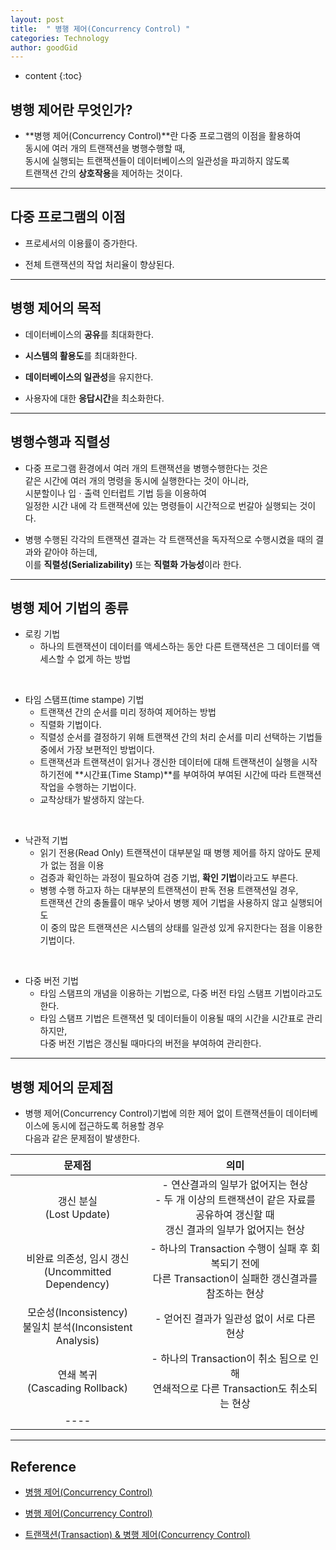 ```yaml
---
layout: post
title:  " 병행 제어(Concurrency Control) "
categories: Technology
author: goodGid
---
```

* content
{:toc}

## 병행 제어란 무엇인가?

* **병행 제어(Concurrency Control)**란 다중 프로그램의 이점을 활용하여 <br> 동시에 여러 개의 트랜잭션을 병행수행할 때, <br> 동시에 실행되는 트랜잭션들이 데이터베이스의 일관성을 파괴하지 않도록 <br> 트랜잭션 간의 **상호작용**을 제어하는 것이다.









---

## 다중 프로그램의 이점

* 프로세서의 이용률이 증가한다.

* 전체 트랜잭션의 작업 처리율이 향상된다.


---

## 병행 제어의 목적

* 데이터베이스의 **공유**를 최대화한다.

* **시스템의 활용도**를 최대화한다.

* **데이터베이스의 일관성**을 유지한다.

* 사용자에 대한 **응답시간**을 최소화한다.


---

## 병행수행과 직렬성

* 다중 프로그램 환경에서 여러 개의 트랜잭션을 병행수행한다는 것은 <br> 같은 시간에 여러 개의 명령을 동시에 실행한다는 것이 아니라, <br> 시분할이나 입ㆍ출력 인터럽트 기법 등을 이용하여 <br> 일정한 시간 내에 각 트랜잭션에 있는 명령들이 시간적으로 번갈아 실행되는 것이다.

* 병행 수행된 각각의 트랜잭션 결과는 각 트랜잭션을 독자적으로 수행시켰을 때의 결과와 같아야 하는데, <br> 이를 **직렬성(Serializability)** 또는 **직렬화 가능성**이라 한다.

---

## 병행 제어 기법의 종류

* 로킹 기법
    - 하나의 트랜잭션이 데이터를 액세스하는 동안 다른 트랜잭션은 그 데이터를 액세스할 수 없게 하는 방법


<br>

* 타임 스탬프(time stampe) 기법
    - 트랜잭션 간의 순서를 미리 정하여 제어하는 방법
    - 직렬화 기법이다.
    - 직렬성 순서를 결정하기 위해 트랜잭션 간의 처리 순서를 미리 선택하는 기법들 중에서 가장 보편적인 방법이다.
    - 트랜잭션과 트랜잭션이 읽거나 갱신한 데이터에 대해 트랜잭션이 실행을 시작하기전에 **시간표(Time Stamp)**를 부여하여 부여된 시간에 따라 트랜잭션 작업을 수행하는 기법이다.
    - 교착상태가 발생하지 않는다.

<br>


* 낙관적 기법
    - 읽기 전용(Read Only) 트랜잭션이 대부분일 때 병행 제어를 하지 않아도 문제가 없는 점을 이용
    - 검증과 확인하는 과정이 필요하여 검증 기법, **확인 기법**이라고도 부른다.
    - 병행 수행 하고자 하는 대부분의 트랜잭션이 판독 전용 트랜잭션일 경우, <br> 트랜잭션 간의 충돌률이 매우 낮아서 병행 제어 기법을 사용하지 않고 실행되어도 <br> 이 중의 많은 트랜잭션은 시스템의 상태를 일관성 있게 유지한다는 점을 이용한 기법이다.

<br>

* 다중 버전 기법
    - 타임 스탬프의 개념을 이용하는 기법으로, 다중 버전 타임 스탬프 기법이라고도 한다.
    - 타임 스탬프 기법은 트랜잭션 및 데이터들이 이용될 때의 시간을 시간표로 관리하지만, <br> 다중 버전 기법은 갱신될 때마다의 버전을 부여하여 관리한다.

---


## 병행 제어의 문제점

* 병행 제어(Concurrency Control)기법에 의한 제어 없이 트랜잭션들이 데이터베이스에 동시에 접근하도록 허용할 경우 <br> 다음과 같은 문제점이 발생한다.


| 문제점 | 의미 |
|:------: |:-------:|
|  갱신 분실 <br> (Lost Update)    | - 연산결과의 일부가 없어지는 현상 <br> - 두 개 이상의 트랜잭션이 같은 자료를 공유하여 갱신할 때 <br> 갱신 결과의 일부가 없어지는 현상   |
|비완료 의존성, 임시 갱신 <br> (Uncommitted Dependency)| - 하나의 Transaction 수행이 실패 후 회복되기 전에 <br> 다른 Transaction이 실패한 갱신결과를 참조하는 현상 |
|모순성(Inconsistency) <br> 불일치 분석(Inconsistent Analysis) |  - 얻어진 결과가 일관성 없이 서로 다른 현상  |
|연쇄 복귀 <br> (Cascading Rollback) |  - 하나의 Transaction이 취소 됨으로 인해 <br> 연쇄적으로 다른 Transaction도 취소되는 현상 |
|----



---

## Reference

* [병행 제어(Concurrency Control)](http://ehpub.co.kr/tag/%EB%B3%91%ED%96%89%EC%A0%9C%EC%96%B4-%EA%B8%B0%EB%B2%95/)

* [병행 제어(Concurrency Control)](https://m.blog.naver.com/PostView.nhn?blogId=davidoff73&logNo=30028589152&proxyReferer=https%3A%2F%2Fwww.google.co.kr%2F)

* [트랜잭션(Transaction) & 병행 제어(Concurrency Control)](http://movenpick.tistory.com/30)